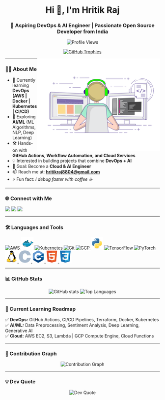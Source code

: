 <h1 align="center">Hi 👋, I'm Hritik Raj</h1>
<h3 align="center">🚀 Aspiring DevOps & AI Engineer | Passionate Open Source Developer from India</h3>

<p align="center">
  <img src="https://komarev.com/ghpvc/?username=hritikraj8804&label=Profile%20views&color=0e75b6&style=flat" alt="Profile Views" /> 
</p>

<p align="center">
  <a href="https://github.com/hritikraj8804">
    <img src="https://github-profile-trophy.vercel.app/?username=hritikraj8804&theme=onedark&no-frame=true&margin-w=5" alt="GitHub Trophies"/>
  </a>
</p>

<img align="right" alt="Coding" width="400" src="https://raw.githubusercontent.com/devSouvik/devSouvik/master/gif3.gif">

---

### 👨‍💻 About Me  
- 🌱 Currently learning **DevOps (AWS | Docker | Kubernetes | CI/CD)**  
- 🤖 Exploring **AI/ML** (ML Algorithms, NLP, Deep Learning)  
- 🛠️ Hands-on with **GitHub Actions, Workflow Automation, and Cloud Services**  
- 💡 Interested in building projects that combine **DevOps + AI**  
- 🎯 Goal: Become a **Cloud & AI Engineer**  
- 📫 Reach me at: **hritikraj8804@gmail.com**  
- ⚡ Fun fact: *I debug faster with coffee ☕*  

---

### 🌐 Connect with Me  
<p align="left">
<a href="https://dev.to/hritikraj8804" target="blank"><img src="https://img.shields.io/badge/Dev.to-0A0A0A?style=for-the-badge&logo=devdotto&logoColor=white"/></a>
<a href="https://www.linkedin.com/in/hritik-raj-8804hr/" target="blank"><img src="https://img.shields.io/badge/LinkedIn-0077B5?style=for-the-badge&logo=linkedin&logoColor=white"/></a>
<a href="https://hashnode.com/@Hritikraj" target="blank"><img src="https://img.shields.io/badge/Hashnode-2962FF?style=for-the-badge&logo=hashnode&logoColor=white"/></a>
</p>

---

### 🛠️ Languages and Tools  
<p align="left"> 
  <a href="https://aws.amazon.com" target="_blank"> <img src="https://www.vectorlogo.zone/logos/amazon_aws/amazon_aws-icon.svg" alt="AWS" width="40" height="40"/> </a>
  <a href="https://www.docker.com/" target="_blank"> <img src="https://raw.githubusercontent.com/devicons/devicon/master/icons/docker/docker-original.svg" alt="Docker" width="40" height="40"/> </a>
  <a href="https://kubernetes.io" target="_blank"> <img src="https://www.vectorlogo.zone/logos/kubernetes/kubernetes-icon.svg" alt="Kubernetes" width="40" height="40"/> </a>
  <a href="https://git-scm.com/" target="_blank"> <img src="https://www.vectorlogo.zone/logos/git-scm/git-scm-icon.svg" alt="Git" width="40" height="40"/> </a>
  <a href="https://cloud.google.com" target="_blank"> <img src="https://www.vectorlogo.zone/logos/google_cloud/google_cloud-icon.svg" alt="GCP" width="40" height="40"/> </a>
  <a href="https://www.python.org" target="_blank"> <img src="https://raw.githubusercontent.com/devicons/devicon/master/icons/python/python-original.svg" alt="Python" width="40" height="40"/> </a>
  <a href="https://www.tensorflow.org/" target="_blank"> <img src="https://www.vectorlogo.zone/logos/tensorflow/tensorflow-icon.svg" alt="TensorFlow" width="40" height="40"/> </a>
  <a href="https://pytorch.org/" target="_blank"> <img src="https://www.vectorlogo.zone/logos/pytorch/pytorch-icon.svg" alt="PyTorch" width="40" height="40"/> </a>
  <a href="https://www.linux.org/" target="_blank"> <img src="https://raw.githubusercontent.com/devicons/devicon/master/icons/linux/linux-original.svg" alt="Linux" width="40" height="40"/> </a>
  <a href="https://www.cprogramming.com/" target="_blank"> <img src="https://raw.githubusercontent.com/devicons/devicon/master/icons/c/c-original.svg" alt="C" width="40" height="40"/> </a>
  <a href="https://isocpp.org/" target="_blank"> <img src="https://raw.githubusercontent.com/devicons/devicon/master/icons/cplusplus/cplusplus-original.svg" alt="C++" width="40" height="40"/> </a>
  <a href="https://www.w3.org/html/" target="_blank"> <img src="https://raw.githubusercontent.com/devicons/devicon/master/icons/html5/html5-original.svg" alt="HTML" width="40" height="40"/> </a>
  <a href="https://www.w3schools.com/css/" target="_blank"> <img src="https://raw.githubusercontent.com/devicons/devicon/master/icons/css3/css3-original.svg" alt="CSS" width="40" height="40"/> </a>
</p>

---

### 📊 GitHub Stats  
<p align="center">
  <img src="https://github-readme-stats.vercel.app/api?username=hritikraj8804&show_icons=true&theme=tokyonight" alt="GitHub stats" height="160"/>
  <img src="https://github-readme-stats.vercel.app/api/top-langs?username=hritikraj8804&show_icons=true&locale=en&layout=compact&theme=tokyonight" alt="Top Languages" height="160"/>
</p>

---

### 🧩 Current Learning Roadmap  
✅ **DevOps:** GitHub Actions, CI/CD Pipelines, Terraform, Docker, Kubernetes  
✅ **AI/ML:** Data Preprocessing, Sentiment Analysis, Deep Learning, Generative AI  
✅ **Cloud:** AWS EC2, S3, Lambda | GCP Compute Engine, Cloud Functions  

---

### 🌱 Contribution Graph  
<p align="center">
  <img src="https://github-readme-activity-graph.vercel.app/graph?username=hritikraj8804&theme=tokyo-night" alt="Contribution Graph"/>
</p>

---

### 💡 Dev Quote  
<p align="center">
  <img src="https://quotes-github-readme.vercel.app/api?type=horizontal&theme=tokyonight" alt="Dev Quote"/>
</p>
